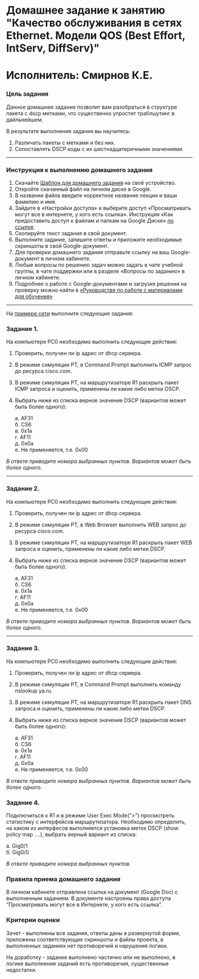 # Домашнее задание к занятию "Качество обслуживания в сетях Ethernet. Модели QOS (Best Effort, IntServ, DiffServ)"
# Исполнитель: Смирнов К.Е.
 
### Цель задания

Данное домашнее задание позволит вам разобраться в структуре пакета с dscp метками, что существенно упростит траблшутинг в дайльнейшем.

В результате выполнения задания вы научитесь:  
1. Различать пакеты с метками и без них.
2. Сопоставлять DSCP коды с их шестнадцатеричными значениями.

------

### Инструкция к выполнению домашнего задания

1. Скачайте [Шаблон для домашнего задания](https://u.netology.ru/backend/uploads/lms/content_assets/file/281/%D0%A1%D0%94%D0%95%D0%9B%D0%90%D0%99%D0%A2%D0%95_%D0%9A%D0%9E%D0%9F%D0%98%D0%AE_-_%D0%A8%D0%B0%D0%B1%D0%BB%D0%BE%D0%BD_%D0%B4%D0%BB%D1%8F_%D0%B4%D0%BE%D0%BC%D0%B0%D1%88%D0%BD%D0%B5%D0%B3%D0%BE_%D0%B7%D0%B0%D0%B4%D0%B0%D0%BD%D0%B8%D1%8F_1.1._%D0%9D%D0%B0%D0%B7%D0%B2%D0%B0%D0%BD%D0%B8%D0%B5_%D0%BB%D0%B5%D0%BA%D1%86%D0%B8%D0%B8_-_%D0%A4%D0%B0%D0%BC%D0%B8%D0%BB%D0%B8%D1%8F_%D0%98%D0%BC%D1%8F.docx) на своё устройство.
2. Откройте скачанный файл на личном диске в Google.
3. В названии файла введите корректное название лекции и ваши фамилию и имя.
4. Зайдите в «Настройки доступа» и выберите доступ «Просматривать могут все в интернете, у кого есть ссылка». Инструкция «Как предоставить доступ к файлам и папкам на Google Диске» [по ссылке](https://support.google.com/docs/answer/2494822?hl=ru&co=GENIE.Platform%3DDesktop).
5. Скопируйте текст задания в свой документ.
6. Выполните задание, запишите ответы и приложите необходимые скриншоты в свой Google-документ.
7. Для проверки домашнего задания отправьте ссылку на ваш Google-документ в личном кабинете.
8. Любые вопросы по решению задач можно задать в чате учебной группы, в чате поддержки или в разделе «Вопросы по заданию» в личном кабинете.
9. Подробнее о работе с Google-документами и загрузке решения на проверку можно найти в [«Руководстве по работе с материалами для обучения»](https://l.netology.ru/instruktsiya-po-materialami-dlya-obucheniya)

---

На [примере сети](https://github.com/netology-code/qos-homeworks/blob/main/7-01/qos7_1_homework.pkt) выполните следующие задания:

### Задание 1. 

На компьютере PC0 необходимо выполнить следующие действия:
   1. Проверить, получен ли ip адрес от dhcp сервера.
   2. В режиме симуляции PT, в Command Prompt выполнить ICMP запрос до ресурса cisco.com.
   3. В режиме симуляции PT, на маршрутизаторе R1 раскрыть пакет ICMP запроса и оценить, применены ли какие либо метки DSCP.
   4. Выбрать ниже из списка верное значение DSCP (вариантов может быть более одного):  
      
      а. AF31  
      б. CS6  
      в. 0х1а  
      г. AF11  
      д. 0x0a  
      е. Не применяется, т.е. 0х00  
 
*В ответе приведите номера выбранных пунктов. Вариантов может быть более одного.*

------

### Задание 2. 

На компьютере PC0 необходимо выполнить следующие действия:
   1. Проверить, получен ли ip адрес от dhcp сервера.
   2. В режиме симуляции PT, в Web Browser выполнить WEB запрос до ресурса cisco.com.
   3. В режиме симуляции PT, на маршрутизаторе R1 раскрыть пакет WEB запроса и оценить, применены ли какие либо метки DSCP.
   4. Выбрать ниже из списка верное значение DSCP (вариантов может быть более одного):  
     
      а. AF31  
      б. CS6  
      в. 0х1а  
      г. AF11  
      д. 0x0a  
      е. Не применяется, т.е. 0х00

*В ответе приведите номера выбранных пунктов. Вариантов может быть более одного.*

------

### Задание 3.

На компьютере PC0 необходимо выполнить следующие действия:
   1. Проверить, получен ли ip адрес от dhcp сервера.
   2. В режиме симуляции PT, в Command Prompt выполнить команду nslookup ya.ru.
   3. В режиме симуляции PT, на маршрутизаторе R1 раскрыть пакет DNS запроса и оценить, применены ли какие либо метки DSCP.
   4. Выбрать ниже из списка верное значение DSCP (вариантов может быть более одного):
     
      а. AF31  
      б. CS6  
      в. 0х1а  
      г. AF11  
      д. 0x0a  
      е. Не применяется, т.е. 0х00  

*В ответе приведите номера выбранных пунктов. Вариантов может быть более одного.*

### Задание 4.

Подключиться к R1 и в режиме User Exec Mode(">") просмотреть статистику с интерфейсов маршрутизатора.
Необходимо определить, на каком из интерфесов выполняется установка меток DSCP (show policy map ....), выбрать верный вариант из списка:
       
 а. Gig0/1  
 б. Gig0/0  

*В ответе приведите номера выбранных пунктов.*

### Правила приема домашнего задания

В личном кабинете отправлена ссылка на документ (Google Doc) с выполненным заданием. В документе настроены права доступа “Просматривать могут все в Интернете, у кого есть ссылка”.

### Критерии оценки

Зачет - выполнены все задания, ответы даны в развернутой форме, приложены соответствующие скриншоты и файлы проекта, в выполненных заданиях нет противоречий и нарушения логики.

На доработку - задание выполнено частично или не выполнено, в логике выполнения заданий есть противоречия, существенные недостатки.
